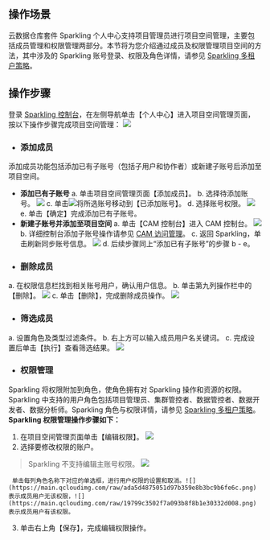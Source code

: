 ## 操作场景

云数据仓库套件 Sparkling 个人中心支持项目管理员进行项目空间管理，主要包括成员管理和权限管理两部分。本节将为您介绍通过成员及权限管理项目空间的方法，其中涉及的 Sparkling 账号登录、权限及角色详情，请参见 [Sparkling 多租户策略](https://cloud.tencent.com/document/product/1002/37044)。


## 操作步骤

登录 [Sparkling 控制台](https://sparkling.cloud.tencent.com)，在左侧导航单击【个人中心】进入项目空间管理页面，按以下操作步骤完成项目空间管理：
![](https://main.qcloudimg.com/raw/21247352fd6bd69404e26a9624517de5.jpg)

* ### 添加成员
添加成员功能包括添加已有子账号（包括子用户和协作者）或新建子账号后添加至项目空间。
 - **添加已有子账号**
  a. 单击项目空间管理页面【添加成员】。
  b. 选择待添加账号。
	![](https://main.qcloudimg.com/raw/9e4e2bf37629be451354ff9a6118e9a7.jpg)
  c. 单击![](https://main.qcloudimg.com/raw/74353b1efb42eea4a397d035a0b0d12e.png)将所选账号移动到【已添加账号】。
  d. 选择账号权限。
	![](https://main.qcloudimg.com/raw/35a73ace3f407cf034c1e595367b901a.jpg)
  e. 单击【确定】完成添加已有子账号。
 - **新建子账号并添加至项目空间**
  a. 单击【CAM 控制台】进入 CAM 控制台。
  ![](https://main.qcloudimg.com/raw/76be966f02161746ebab12e14fc17d6c.png)
  b. 详细控制台添加子账号操作请参见 [CAM 访问管理](https://cloud.tencent.com/document/product/598/10594)。
  c. 返回 Sparkling，单击刷新同步账号信息。
  ![](https://main.qcloudimg.com/raw/b6e5609d5c2d43a402a52e5460ec2b5e.png)
  d. 后续步骤同上“添加已有子账号”的步骤 b - e。

* ### 删除成员
a. 在权限信息栏找到相关账号用户，确认用户信息。
b. 单击第九列操作栏中的【删除】。
![](https://main.qcloudimg.com/raw/06a7eb6ec44c8bd52361f99f2647e2c7.png)
c. 单击【删除】，完成删除成员操作。
![](https://main.qcloudimg.com/raw/b590e12cb2a78fe4bccb9784111f52a9.jpg)

* ### 筛选成员
a. 设置角色及类型过滤条件。
b. 右上方可以输入成员用户名关键词。
c. 完成设置后单击【执行】查看筛选结果。
![](https://main.qcloudimg.com/raw/003240874a2ca813fe2448f197f86f56.png)

* ### 权限管理
Sparkling 将权限附加到角色，使角色拥有对 Sparkling 操作和资源的权限。Sparkling 中支持的用户角色包括项目管理员、集群管控者、数据管控者、数据开发者、数据分析师。Sparkling 角色与权限详情，请参见 [Sparkling 多租户策略](https://cloud.tencent.com/document/product/1002/37044)。
**Sparkling 权限管理操作步骤如下：**
 1. 在项目空间管理页面单击【编辑权限】。
![](https://main.qcloudimg.com/raw/ed3316a97eeadd2d93be382d179dc5d9.jpg)
 2. 选择要修改权限的账户。
> Sparkling 不支持编辑主账号权限。
> ![](https://main.qcloudimg.com/raw/ddb49de5235c6a168f9b5d22d221afdb.jpg)
   
	 单击每列角色名称下对应的单选框，进行用户权限的设置和取消。![](https://main.qcloudimg.com/raw/ada5d4875051d97b359e8b3bc9b6fe6c.png)表示成员用户无该权限，![](https://main.qcloudimg.com/raw/19799c3502f7a093b8f8b1e30332d008.png)表示成员用户有该权限。

 3. 单击右上角【保存】，完成编辑权限操作。

